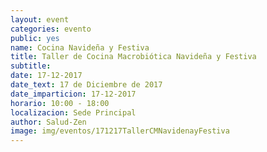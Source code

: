 ```yaml
---
layout: event
categories: evento
public: yes
name: Cocina Navideña y Festiva
title: Taller de Cocina Macrobiótica Navideña y Festiva
subtitle:
date: 17-12-2017
date_text: 17 de Diciembre de 2017
date_imparticion: 17-12-2017
horario: 10:00 - 18:00
localizacion: Sede Principal
author: Salud-Zen
image: img/eventos/171217TallerCMNavidenayFestiva
---
```

